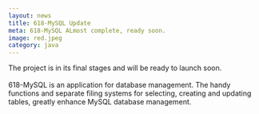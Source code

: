 ```yaml
---
layout: news
title: 618-MySQL Update
meta: 618-MySQL ALmost complete, ready soon.
image: red.jpeg
category: java
---
```

The project is in its final stages and will be ready to launch soon.<br><br>
618-MySQL is an application for database management. The handy functions and separate filing systems for selecting, creating and updating tables, 
greatly enhance MySQL database management. 
